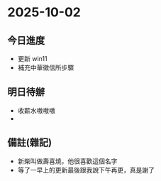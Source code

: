 # 2025-10-02

## 今日進度 
- 更新 win11
- 補充中華徵信所步驟

## 明日待辦
- 收薪水嗷嗷嗷
- 

## 備註(雜記)
- 新柴叫做壽喜燒，他很喜歡這個名字
- 等了一早上的更新最後跟我說下午再更，真是謝了
